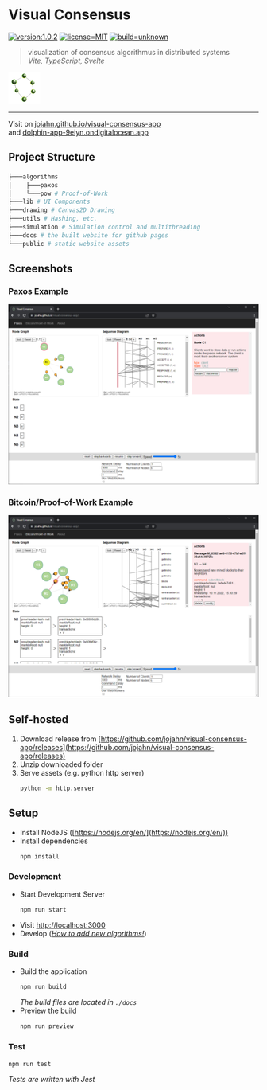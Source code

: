 # Visual Consensus  

[![version:1.0.2](https://img.shields.io/badge/version-1.0.2-purple.svg)](https://github.com/jojahn/visual-consensus-app/releases) [![license=MIT](https://img.shields.io/badge/license-MIT-blue.svg)](/LICENSE) [![build=unknown](https://img.shields.io/badge/build-unknown-lightgray.svg)](#)


> visualization of consensus algorithmus in distributed systems  
> *Vite, TypeScript, Svelte*
 
![logo](assets/readme_logo.png)

---

Visit on [jojahn.github.io/visual-consensus-app](https://jojahn.github.io/visual-consensus-app/)  
and [dolphin-app-9eiyn.ondigitalocean.app](https://dolphin-app-9eiyn.ondigitalocean.app/)  

## Project Structure

```bash
├───algorithms
│    ├───paxos
│    └───pow # Proof-of-Work
├───lib # UI Components
├───drawing # Canvas2D Drawing
├───utils # Hashing, etc.
├───simulation # Simulation control and multithreading
├───docs # the built website for github pages
└───public # static website assets
```

## Screenshots

### Paxos Example

![Paxos Example](assets/screenshots/paxos_example.png)

### Bitcoin/Proof-of-Work Example

![Proof-of-Work Example](assets/screenshots/pow_example.png)

## Self-hosted

1. Download release from [https://github.com/jojahn/visual-consensus-app/releases](https://github.com/jojahn/visual-consensus-app/releases)
2. Unzip downloaded folder
3. Serve assets (e.g. python http server)
    ```bash
    python -m http.server
    ```

## Setup

* Install NodeJS ([https://nodejs.org/en/](https://nodejs.org/en/))
* Install dependencies
    ```bash
    npm install
    ```

### Development

* Start Development Server
    ```bash
    npm run start
    ```
* Visit [http://localhost:3000](http://localhost:3000)
* Develop (*[How to add new algorithms!](DOCS.md#Adding%20a%20new%20algorithm)*)

### Build

* Build the application
    ```bash
    npm run build
    ```
    *The build files are located in `./docs`*
* Preview the build
    ```bash
    npm run preview
    ```

### Test

```bash
npm run test
```

*Tests are written with Jest*
